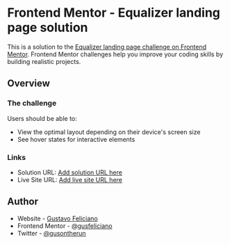 # Frontend Mentor - Equalizer landing page solution

This is a solution to the [Equalizer landing page challenge on Frontend Mentor](https://www.frontendmentor.io/challenges/equalizer-landing-page-7VJ4gp3DE). Frontend Mentor challenges help you improve your coding skills by building realistic projects. 

## Overview

### The challenge

Users should be able to:

- View the optimal layout depending on their device's screen size
- See hover states for interactive elements

### Links

- Solution URL: [Add solution URL here](https://your-solution-url.com)
- Live Site URL: [Add live site URL here](https://your-live-site-url.com)

## Author

- Website - [Gustavo Feliciano](https://github.com/gusfeliciano)
- Frontend Mentor - [@gusfeliciano](https://www.frontendmentor.io/profile/gusfeliciano)
- Twitter - [@gusontherun](https://www.twitter.com/gusontherun)

 